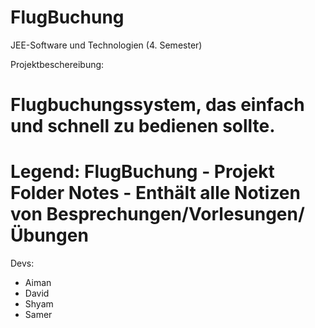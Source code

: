 # FlugBuchung

JEE-Software und Technologien (4. Semester)

Projektbeschereibung:

Flugbuchungssystem, das einfach und schnell zu bedienen sollte.
=============================

Legend:
FlugBuchung - Projekt Folder
Notes - Enthält alle Notizen von Besprechungen/Vorlesungen/Übungen
=============================

Devs:
- Aiman
- David
- Shyam
- Samer


